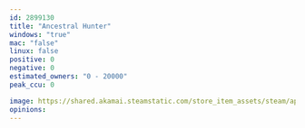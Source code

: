 ```yaml
---
id: 2899130
title: "Ancestral Hunter"
windows: "true"
mac: "false"
linux: false
positive: 0
negative: 0
estimated_owners: "0 - 20000"
peak_ccu: 0

image: https://shared.akamai.steamstatic.com/store_item_assets/steam/apps/2899130/header.jpg?t=1715093423
opinions:
---
```

